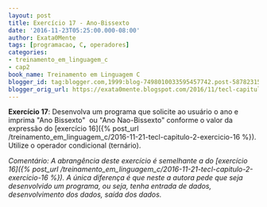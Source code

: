 ```yaml
---
layout: post
title: Exercício 17 - Ano-Bissexto
date: '2016-11-23T05:25:00.000-08:00'
author: Exata0Mente
tags: [programacao, C, operadores]
categories:
- treinamento_em_linguagem_c
- cap2  
book_name: Treinamento em Linguagem C
blogger_id: tag:blogger.com,1999:blog-7498010033595457742.post-5878231552961226127
blogger_orig_url: https://exata0mente.blogspot.com/2016/11/tecl-capitulo-2-exercicio-17.html
---
```


**Exercício 17**: Desenvolva um programa que solicite ao usuário o ano e imprima "Ano Bissexto"  ou "Ano Nao-Bissexto" conforme o valor da expressão do [exercício 16]({% post_url /treinamento_em_linguagem_c/2016-11-21-tecl-capitulo-2-exercicio-16 %}). Utilize o operador condicional (ternário).

*Comentário: A abrangência deste exercício é semelhante a do [exercício 16]({% post_url  /treinamento_em_linguagem_c/2016-11-21-tecl-capitulo-2-exercicio-16 %}). A única diferença é que neste a autora pede que seja desenvolvido um
programa, ou seja, tenha entrada de dados, desenvolvimento dos dados, saída dos dados.*
